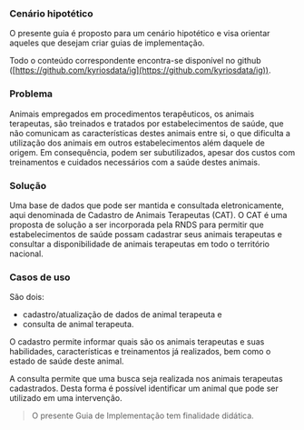 ### Cenário hipotético

O presente guia é proposto para um cenário hipotético e visa
orientar aqueles que desejam criar guias de implementação.

Todo o conteúdo correspondente encontra-se disponível
no github ([https://github.com/kyriosdata/ig](https://github.com/kyriosdata/ig)).

### Problema

Animais empregados em procedimentos terapêuticos, os animais terapeutas, são treinados e tratados por estabelecimentos de saúde, que não comunicam as características destes animais entre si, o que dificulta a utilização dos animais em outros estabelecimentos além daquele de origem. Em consequência, podem ser subutilizados, apesar dos custos com treinamentos e cuidados necessários com a saúde destes animais.

### Solução

Uma base de dados que pode ser mantida e consultada eletronicamente, aqui denominada de Cadastro de Animais Terapeutas (CAT). O CAT é uma proposta de solução a ser incorporada pela RNDS para permitir que estabelecimentos de saúde possam cadastrar seus animais terapeutas e consultar a disponibilidade de animais terapeutas em todo o território nacional.

### Casos de uso

São dois:

- cadastro/atualização de dados de animal terapeuta e
- consulta de animal terapeuta.

O cadastro permite informar quais são os animais terapeutas e suas habilidades, características e treinamentos já realizados, bem como o estado de saúde deste animal.

A consulta permite que uma busca seja realizada nos animais terapeutas cadastrados. Desta forma é possível identificar um animal que pode ser utilizado em uma intervenção.

> O presente Guia de Implementação tem finalidade didática.
